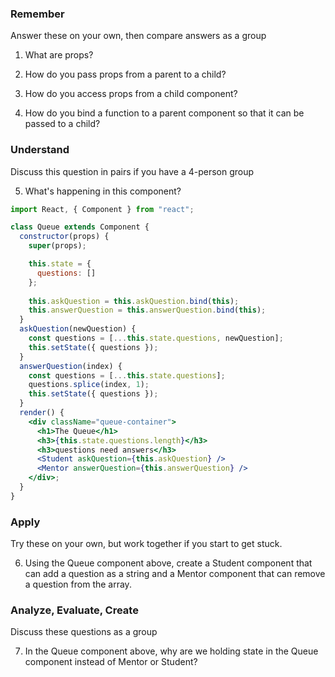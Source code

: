 ### Remember

Answer these on your own, then compare answers as a group

1.  What are props?

2.  How do you pass props from a parent to a child?

3.  How do you access props from a child component?

4.  How do you bind a function to a parent component so that it can be passed to a child?

### Understand

Discuss this question in pairs if you have a 4-person group

5.  What's happening in this component?

```jsx
import React, { Component } from "react";

class Queue extends Component {
  constructor(props) {
    super(props);

    this.state = {
      questions: []
    };
    
    this.askQuestion = this.askQuestion.bind(this);
    this.answerQuestion = this.answerQuestion.bind(this);
  }
  askQuestion(newQuestion) {
    const questions = [...this.state.questions, newQuestion];
    this.setState({ questions });
  }
  answerQuestion(index) {
    const questions = [...this.state.questions];
    questions.splice(index, 1);
    this.setState({ questions });
  }
  render() {
    <div className="queue-container">
      <h1>The Queue</h1>
      <h3>{this.state.questions.length}</h3>
      <h3>questions need answers</h3>
      <Student askQuestion={this.askQuestion} />
      <Mentor answerQuestion={this.answerQuestion} />
    </div>;
  }
}
```

### Apply

Try these on your own, but work together if you start to get stuck.

6.  Using the Queue component above, create a Student component that can add a question as a string and a Mentor component that can remove a question from the array.

### Analyze, Evaluate, Create

Discuss these questions as a group

7.  In the Queue component above, why are we holding state in the Queue component instead of Mentor or Student?

